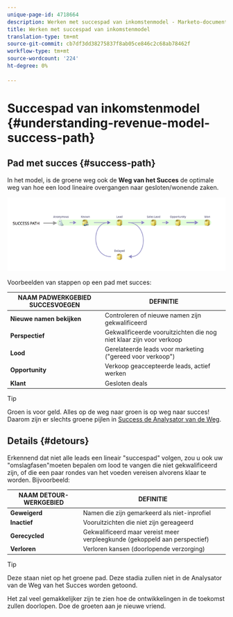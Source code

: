 ```yaml
---
unique-page-id: 4718664
description: Werken met succespad van inkomstenmodel - Marketo-documenten - productdocumentatie
title: Werken met succespad van inkomstenmodel
translation-type: tm+mt
source-git-commit: cb7df3dd38275837f8ab05ce846c2c68ab78462f
workflow-type: tm+mt
source-wordcount: '224'
ht-degree: 0%

---
```



# Succespad van inkomstenmodel {#understanding-revenue-model-success-path}

## Pad met succes {#success-path}

In het model, is de groene weg ook de **Weg van het Succes** de optimale weg van hoe een lood lineaire overgangen naar gesloten/wonende zaken.

![—](assets/image2015-6-12-17-3a12-3a18.png)

Voorbeelden van stappen op een pad met succes:

| **NAAM PADWERKGEBIED SUCCESVOEGEN** | **DEFINITIE** |
|---|---|
| **Nieuwe namen bekijken** | Controleren of nieuwe namen zijn gekwalificeerd |
| **Perspectief** | Gekwalificeerde vooruitzichten die nog niet klaar zijn voor verkoop |
| **Lood** | Gerelateerde leads voor marketing (&quot;gereed voor verkoop&quot;) |
| **Opportunity** | Verkoop geaccepteerde leads, actief werken |
| **Klant** | Gesloten deals |

>[!TIP]
>
>Groen is voor geld. Alles op de weg naar groen is op weg naar succes! Daarom zijn er slechts groene pijlen in [Success de Analysator van de Weg](using-the-success-path-analyzer.md).

## Details {#detours}

Erkennend dat niet alle leads een lineair &quot;succespad&quot; volgen, zou u ook uw &quot;omslagfasen&quot;moeten bepalen om lood te vangen die niet gekwalificeerd zijn, of die een paar rondes van het voeden vereisen alvorens klaar te worden. Bijvoorbeeld:

| **NAAM DETOUR-WERKGEBIED** | **DEFINITIE** |
|---|---|
| **Geweigerd** | Namen die zijn gemarkeerd als niet-inprofiel |
| **Inactief** | Vooruitzichten die niet zijn gereageerd |
| **Gerecycled** | Gekwalificeerd maar vereist meer verpleegkunde (gekoppeld aan perspectief) |
| **Verloren** | Verloren kansen (doorlopende verzorging) |

>[!TIP]
>
>Deze staan niet op het groene pad. Deze stadia zullen niet in de Analysator van de Weg van het Succes worden getoond.

Het zal veel gemakkelijker zijn te zien hoe de ontwikkelingen in de toekomst zullen doorlopen. Doe de groeten aan je nieuwe vriend.
